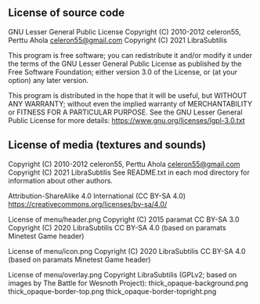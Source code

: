 License of source code
----------------------

GNU Lesser General Public License
Copyright (C) 2010-2012 celeron55, Perttu Ahola <celeron55@gmail.com>
Copyright (C) 2021 LibraSubtilis

This program is free software; you can redistribute it and/or modify it under the terms
of the GNU Lesser General Public License as published by the Free Software Foundation;
either version 3.0 of the License, or (at your option) any later version.

This program is distributed in the hope that it will be useful, but WITHOUT ANY WARRANTY;
without even the implied warranty of MERCHANTABILITY or FITNESS FOR A PARTICULAR PURPOSE.
See the GNU Lesser General Public License for more details:
https://www.gnu.org/licenses/lgpl-3.0.txt

License of media (textures and sounds)
--------------------------------------
Copyright (C) 2010-2012 celeron55, Perttu Ahola <celeron55@gmail.com>
Copyright (C) 2021 LibraSubtilis
See README.txt in each mod directory for information about other authors.

Attribution-ShareAlike 4.0 International (CC BY-SA 4.0)
    https://creativecommons.org/licenses/by-sa/4.0/

License of menu/header.png
Copyright (C) 2015 paramat CC BY-SA 3.0
Copyright (C) 2020 LibraSubtilis CC BY-SA 4.0 (based on paramats Minetest Game header)

License of menu/icon.png
Copyright (C) 2020 LibraSubtilis CC BY-SA 4.0 (based on paramats Minetest Game header)

License of menu/overlay.png
Copyright LibraSubtilis (GPLv2; based on images by The Battle for Wesnoth Project):
  	thick_opaque-background.png
	thick_opaque-border-top.png
	thick_opaque-border-topright.png


